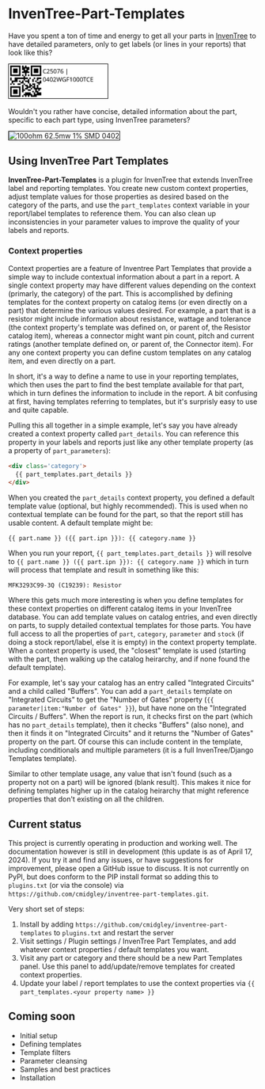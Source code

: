 # InvenTree-Part-Templates

Have you spent a ton of time and energy to get all your parts in [InvenTree](https://inventree.org)
to have detailed parameters, only to get labels (or lines in your reports) that look like this?

<img alt="C25076 | 0402WGF1000TCE" src="https://github.com/cmidgley/inventree-part-templates/blob/main/docs/default-label-example.png" style="border: black 1px solid" width="200px">

Wouldn't you rather have concise, detailed information about the part, specific to each part type,
using InvenTree parameters?

<img alt="100ohm 62.5mw 1% SMD 0402" src="[docs](https://github.com/cmidgley/inventree-part-templates/blob/main/docs)/29mm-label-example.png" style="border: black 1px
solid" width="200px">

## Using InvenTree Part Templates

**InvenTree-Part-Templates** is a plugin for InvenTree that extends InvenTree label and reporting
templates.  You create new custom context properties, adjust template values for those properties as
desired based on the category of the parts, and use the `part_templates` context variable in your
report/label templates to reference them.  You can also clean up inconsistencies in your parameter
values to improve the quality of your labels and reports.  

### Context properties

Context properties are a feature of Inventree Part Templates that provide a simple way to include
contextual information about a part in a report.  A single context property may have different
values depending on the context (primarly, the category) of the part.  This is accomplished by
defining templates for the context property on catalog items (or even directly on a part) that
determine the various values desired.  For example, a part that is a resistor might include
information about resistance, wattage and tolerance (the context property's template was defined on,
or parent of, the Resistor catalog item), whereas a connector might want pin count, pitch and
current ratings (another template defined on, or parent of, the Connector item).  For any one
context property you can define custom templates on any catalog item, and even directly on a part.

In short, it's a way to define a name to use in your reporting templates, which then uses the part
to find the best template available for that part, which in turn defines the information to include
in the report.  A bit confusing at first, having templates referring to templates, but it's
surprisly easy to use and quite capable.

Pulling this all together in a simple example, let's say you have already created a context property
called `part_details`.  You can reference this property in your labels and reports just like any
other template property (as a property of `part_parameters`):

```html
<div class='category'>
  {{ part_templates.part_details }}
</div>
```

When you created the `part_details` context property, you defined a default
template value (optional, but highly recommended).  This is used when no contextual template can be
found for the part, so that the report still has usable content.  A default template might be:

```
{{ part.name }} ({{ part.ipn }}): {{ category.name }}
```

When you run your report, `{{ part_templates.part_details }}` will resolve to `{{ part.name }} ({{
part.ipn }}): {{ category.name }}` which in turn will process that template and result in something like this:

```
MFK3293C99-3Q (C19239): Resistor
```

Where this gets much more interesting is when you define templates for these context properties on
different catalog items in your InvenTree database.  You can add template values on catalog entries,
and even directly on parts, to supply detailed contextual templates for those parts.  You have full
access to all the properties of `part`, `category`, `parameter` and `stock` (if doing a stock
report/label, else it is empty) in the context property template.  When a context property is used,
the "closest" template is used (starting with the part, then walking up the catalog heirarchy,
and if none found the default template).

For example, let's say your catalog has an entry called "Integrated Circuits" and a child called
"Buffers".  You can add a `part_details` template on "Integrated Circuits" to get the "Number of
Gates" property (`{{ parameter|item:"Number of Gates" }}`), but have none on the "Integrated
Circuits / Buffers".  When the report is run, it checks first on the part (which has no
`part_details` template), then it checks "Buffers" (also none), and then it finds it on "Integrated
Circuits" and it returns the "Number of Gates" property on the part.  Of course this can include
content in the template, including conditionals and multiple parameters (it is a full
InvenTree/Django Templates template).

Similar to other template usage, any value that isn't found (such as a property not on a part) will
be ignored (blank result).  This makes it nice for defining templates higher up in the catalog
heirarchy that might reference properties that don't existing on all the children.

## Current status

This project is currently operating in production and working well.  The documentation however is
still in development (this update is as of April 17, 2024).  If you try it and find any issues, or
have suggestions for improvement, please open a GitHub issue to discuss.  It is not currently on
PyPl, but does conform to the PIP install format so adding this to `plugins.txt` (or via the
console) via `https://github.com/cmidgley/inventree-part-templates.git`.  

Very short set of steps:
1) Install by adding `https://github.com/cmidgley/inventree-part-templates` to `plugins.txt` and
   restart the server
2) Visit settings / Plugin settings / InvenTree Part Templates, and add whatever context properties /
   default templates you want.  
3) Visit any part or category and there should be a new Part Templates panel.  Use this panel to
   add/update/remove templates for created context properties.
4) Update your label / report templates to use the context properties via `{{ part_templates.<your
   property name> }}`


## Coming soon

- Initial setup
- Defining templates
- Template filters
- Parameter cleansing
- Samples and best practices
- Installation

<!--
### Initial setup

### Defining templates on catalog and part

### Template filters
(also load, and difference in use on context property template vs. label/report template)

### Filtering parameters with `part_templates.yaml`

* document the yaml file (and [RegEx tester recommenation](https://regex101.com/))
(also env. variable)

### Errors and best practice
* document the 'error' property
* document a recommend label/report structure to test for existance

### Example labels

## Installation



  

- **Heirarchical templates**: When a label or report is generated, the part that is
  associated with it is used to locate the "cloest" template for each context variable.  This starts
  with the part itself, then it follows the category heirarchy until it reaches the top, and finally
  defaults to a value that you specify when creating the context property.


  
  Adjust the values these context properites use for templates
  on categories (following the heirarchy) and when needed directly on parts.  Any property can be
  overridden, with or without changing others, templates used for your context properties 
  by category and even on the individual part.  For example, have resistors show resistance, wattage
  and tolerance, whereas an MCU IC might show MHz, Cores and GPIO count.  Templates are inherited
  following the InvenTree categories, simplifying the effort to configure contextual templates. 

value of these context properties
  can be built up from any property on `Part`, `Stock`, `Category`, and `Parameters`.  


- **Filter and cleanse property values**: It's a fantastic time saver using other plugins that can
  import parameters from supplies like DigiKey, Mouser and LCSC, but there are no standards on their
  content.  Sometimes it's "SMD", others it's "Surface Mount", or occasionally ["Brick Nogging"](https://www.eevblog.com/forum/chat/where-does-all-the-weird-chinese-component-terminology-come-from/#msg4313581).
  You can customize filters per parameter with a YAML file to cleanse these property values for a
  consistent label/report experience.  No changes are made to the database, these filters are only
  used for generating labels and reports.
  
For information on how to install, configure and use __inventree-part-templates__, see the plugin documentation
[documentation](https://github.com/cmidgley/inventree-part-templates/blob/main/docs/toc.md).
-->